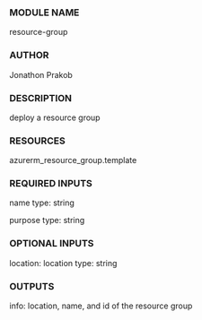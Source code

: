 ### MODULE NAME
resource-group

### AUTHOR
Jonathon Prakob

### DESCRIPTION
deploy a resource group

### RESOURCES
azurerm_resource_group.template

### REQUIRED INPUTS
name
    type: string

purpose
    type: string

### OPTIONAL INPUTS
location: location
    type: string

### OUTPUTS
info: location, name, and id of the resource group





